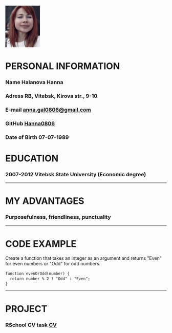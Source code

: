 ![Photo](assets/img/avatar.jpg)
# PERSONAL INFORMATION 
### Name **Halanova Hanna**
### Adress **RB, Vitebsk, Kirova str., 9-10**
### E-mail **anna.gal0806@gmail.com**
### GitHub **[Hanna0806](https://github.com/Hanna0806)**
### Date of Birth **07-07-1989**
# EDUCATION
### 2007-2012  **Vitebsk State University (Economic degree)**
---
# MY ADVANTAGES
### **Purposefulness, friendliness, punctuality**
---
# CODE EXAMPLE
Create a function that takes an integer as an argument and returns "Even" for even numbers or "Odd" for odd numbers.
```
function evenOrOdd(number) {
  return number % 2 ? "Odd" : "Even";
}
```
---
# PROJECT
### RSchool CV task **[CV](https://github.com/Hanna0806/rsschool-cv)**